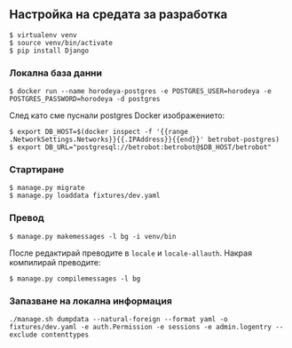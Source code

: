 ## Настройка на средата за разработка

```
$ virtualenv venv
$ source venv/bin/activate
$ pip install Django
```

### Локална база данни

```
$ docker run --name horodeya-postgres -e POSTGRES_USER=horodeya -e POSTGRES_PASSWORD=horodeya -d postgres
```

След като сме пуснали postgres Docker изображението:

```
$ export DB_HOST=$(docker inspect -f '{{range .NetworkSettings.Networks}}{{.IPAddress}}{{end}}' betrobot-postgres)
$ export DB_URL="postgresql://betrobot:betrobot@$DB_HOST/betrobot"
```

### Стартиране

```
$ manage.py migrate
$ manage.py loaddata fixtures/dev.yaml
```

### Превод

```
$ manage.py makemessages -l bg -i venv/bin
```

После редактирай преводите в `locale` и `locale-allauth`. Накрая компилирай преводите:

```
$ manage.py compilemessages -l bg
```

### Запазване на локална информация

```
./manage.sh dumpdata --natural-foreign --format yaml -o fixtures/dev.yaml -e auth.Permission -e sessions -e admin.logentry --exclude contenttypes
```
